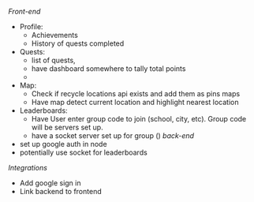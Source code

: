 *Front-end*
- Profile:
    - Achievements 
    - History of quests completed
- Quests:
    - list of quests, 
    - have dashboard somewhere to tally total points
    - 
- Map:
    - Check if recycle locations api exists and add them as pins maps
    - Have map detect current location and highlight nearest location
- Leaderboards:
    - Have User enter group code to join (school, city, etc). Group code will be servers set up.
    - have a socket server set up for group ()
*back-end*
- set up google auth in node
- potentially use socket for leaderboards

*Integrations*
- Add google sign in 
- Link backend to frontend